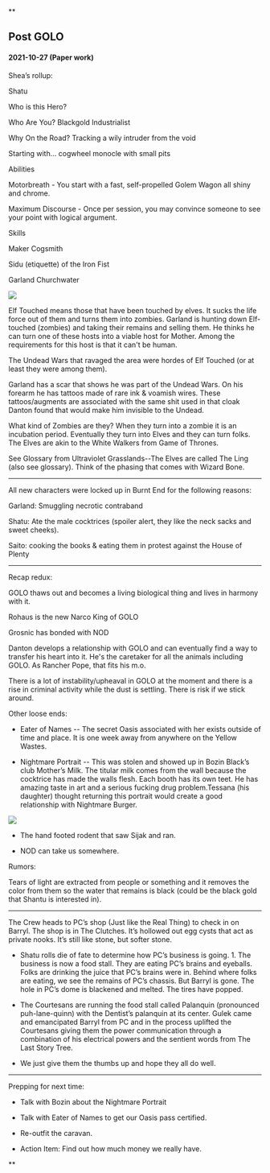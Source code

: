 **

## Post GOLO

#### 2021-10-27 (Paper work)

  

Shea’s rollup:

Shatu

Who is this Hero?

Who Are You? Blackgold Industrialist

Why On the Road? Tracking a wily intruder from the void

Starting with… cogwheel monocle with small pits

  

Abilities

Motorbreath - You start with a fast, self-propelled Golem Wagon all shiny and chrome.

Maximum Discourse - Once per session, you may convince someone to see your point with logical argument.

  

Skills

Maker Cogsmith

Sidu (etiquette) of the Iron Fist

  

Garland Churchwater

![](https://lh4.googleusercontent.com/je2tRn7D75TXt4ZqZ5VUunWEgt_WNymDLPVpJGIl2PwrRwi9YquRVcu8AwGBNtfht_O_qkTJxX5X7SSh4ItUqSXTQxjyfi22C3MWikiuY9V9vtvGeQ_X4iiKYzmpN_xUJNEBKhA_mMNyE8R3hA)

Elf Touched means those that have been touched by elves. It sucks the life force out of them and turns them into zombies. Garland is hunting down Elf-touched (zombies) and taking their remains and selling them. He thinks he can turn one of these hosts into a viable host for Mother. Among the requirements for this host is that it can't be human. 

  

The Undead Wars that ravaged the area were hordes of Elf Touched (or at least they were among them). 

  

Garland has a scar that shows he was part of the Undead Wars. On his forearm he has tattoos made of rare ink & voamish wires. These tattoos/augments are associated with the same shit used in that cloak Danton found that would make him invisible to the Undead.

  

What kind of Zombies are they? When they turn into a zombie it is an incubation period. Eventually they turn into Elves and they can turn folks. The Elves are akin to the White Walkers from Game of Thrones.

See Glossary from Ultraviolet Grasslands--The Elves are called The Ling (also see glossary). Think of the phasing that comes with Wizard Bone.

  

---

  

All new characters were locked up in Burnt End for the following reasons:

Garland: Smuggling necrotic contraband

Shatu: Ate the male cocktrices (spoiler alert, they like the neck sacks and sweet cheeks).

Saito: cooking the books & eating them in protest against the House of Plenty

  

---

  

Recap redux:

  

GOLO thaws out and becomes a living biological thing and lives in harmony with it. 

Rohaus is the new Narco King of GOLO

Grosnic has bonded with NOD

Danton develops a relationship with GOLO and can eventually find a way to transfer his heart into it. He's the caretaker for all the animals including GOLO. As Rancher Pope, that fits his m.o.

  

There is a lot of instability/upheaval in GOLO at the moment and there is a rise in criminal activity while the dust is settling. There is risk if we stick around.

  

Other loose ends:

-   Eater of Names -- The secret Oasis associated with her exists outside of time and place. It is one week away from anywhere on the Yellow Wastes. 
    
-   Nightmare Portrait -- This was stolen and showed up in Bozin Black’s club Mother’s Milk. The titular milk comes from the wall because the cocktrice has made the walls flesh. Each booth has its own teet. He has amazing taste in art and a serious fucking drug problem.Tessana (his daughter) thought returning this portrait would create a good relationship with Nightmare Burger.
    

![](https://lh3.googleusercontent.com/bhpXWf99ahM66vTnrFNB80qgV8sED_33RmQlgRzpm4r5aLusVvecIX5_zB7cXmyMbT2kB7U7tAvdnPWnTH7kgfosVypXQy3q7iZ-pBfo4uN28ESEDusF01cqP5I3eiXcJRmZY8h1_aU4jBtNxQ)

  

-   The hand footed rodent that saw Sijak and ran.
    
-   NOD can take us somewhere.
    

  

Rumors: 

Tears of light are extracted from people or something and it removes the color from them so the water that remains is black (could be the black gold that Shantu is interested in). 

  

---

  

The Crew heads to PC’s shop (Just like the Real Thing) to check in on Barryl. The shop is in The Clutches. It’s hollowed out egg cysts that act as private nooks. It’s still like stone, but softer stone. 

-   Shatu rolls die of fate to determine how PC’s business is going. 1. The business is now a food stall. They are eating PC’s brains and eyeballs. Folks are drinking the juice that PC’s brains were in. Behind where folks are eating, we see the remains of PC’s chassis. But Barryl is gone. The hole in PC’s dome is blackened and melted. The tires have popped.
    
-   The Courtesans are running the food stall called Palanquin (pronounced puh-lane-quinn) with the Dentist’s palanquin at its center. Gulek came and emancipated Barryl from PC and in the process uplifted the Courtesans giving them the power communication through a combination of his electrical powers and the sentient words from The Last Story Tree.
    
-   We just give them the thumbs up and hope they all do well.
    

  

---

Prepping for next time:

-   Talk with Bozin about the Nightmare Portrait
    
-   Talk with Eater of Names to get our Oasis pass certified. 
    
-   Re-outfit the caravan.
    
-   Action Item: Find out how much money we really have.
    

**